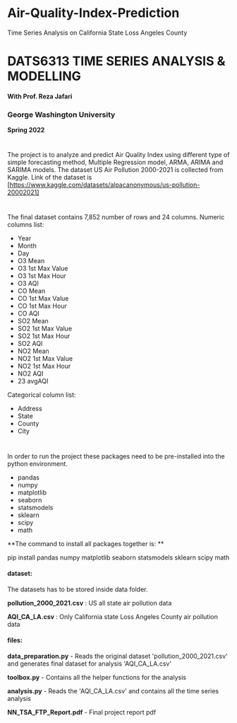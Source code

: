 # Air-Quality-Index-Prediction
Time Series Analysis on California State Loss Angeles County

# DATS6313 TIME SERIES ANALYSIS & MODELLING
#### With Prof. Reza Jafari

### George Washington University
**Spring 2022**

#
The project is to analyze and predict Air Quality Index using different type of simple forecasting method, Multiple Regression model, ARMA, ARIMA and SARIMA models. The dataset US Air Pollution 2000-2021 is collected from Kaggle. Link of the dataset is [https://www.kaggle.com/datasets/alpacanonymous/us-pollution-20002021]

#
The final dataset contains 7,852 number of rows and 24 columns. 
Numeric columns list:
- Year
- Month
- Day
- O3 Mean
- O3 1st Max Value
- O3 1st Max Hour 
- O3 AQI
- CO Mean
- CO 1st Max Value
- CO 1st Max Hour
- CO AQI 
- SO2 Mean
- SO2 1st Max Value
- SO2 1st Max Hour
- SO2 AQI 
- NO2 Mean
- NO2 1st Max Value
- NO2 1st Max Hour 
- NO2 AQI
- 23  avgAQI 

Categorical column list:
- Address
- State 
- County
- City

#
In order to run the project these packages need to be pre-installed into the python environment.

- pandas
- numpy
- matplotlib
- seaborn
- statsmodels
- sklearn
- scipy
- math

**The command to install all packages together is: **

pip install pandas numpy matplotlib seaborn statsmodels sklearn scipy math 

#### dataset:
The datasets has to be stored inside data folder.

**pollution_2000_2021.csv** : US all state air pollution data

**AQI_CA_LA.csv** : Only California state Loss Angeles County air pollution data


#### files:

**data_preparation.py** - Reads the original dataset 'pollution_2000_2021.csv' and generates final dataset for analysis 'AQI_CA_LA.csv'

**toolbox.py** - Contains all the helper functions for the analysis

**analysis.py** - Reads the 'AQI_CA_LA.csv' and contains all the time series analysis

**NN_TSA_FTP_Report.pdf** - Final project report pdf

